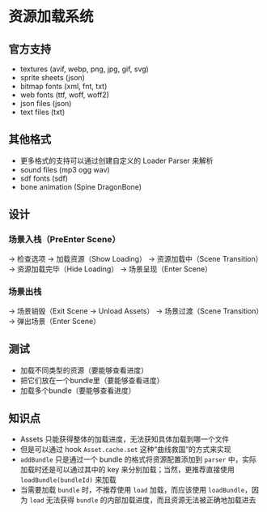 # 资源加载系统

## 官方支持

- textures (avif, webp, png, jpg, gif, svg)
- sprite sheets (json)
- bitmap fonts (xml, fnt, txt)
- web fonts (ttf, woff, woff2)
- json files (json)
- text files (txt)

## 其他格式

- 更多格式的支持可以通过创建自定义的 Loader Parser 来解析
- sound files (mp3 ogg wav)
- sdf fonts (sdf)
- bone animation (Spine DragonBone)

## 设计

### 场景入栈（PreEnter Scene）

-> 检查选项
-> 加载资源（Show Loading）
-> 资源加载中（Scene Transition）
-> 资源加载完毕（Hide Loading）
-> 场景呈现（Enter Scene）

### 场景出栈

-> 场景销毁（Exit Scene -> Unload Assets）
-> 场景过渡（Scene Transition）
-> 弹出场景（Enter Scene）

## 测试

- 加载不同类型的资源（要能够查看进度）
- 把它们放在一个bundle里（要能够查看进度）
- 加载多个bundle（要能够查看进度）

## 知识点

- Assets 只能获得整体的加载进度，无法获知具体加载到哪一个文件
- 但是可以通过 hook `Asset.cache.set` 这种“曲线救国”的方式来实现
- `addBundle` 只是通过一个 bundle 的格式将资源配置添加到 `parser` 中，实际加载时还是可以通过其中的 key 来分别加载；当然，更推荐直接使用
  `loadBundle(bundleId)` 来加载
- 当需要加载 `bundle` 时，不推荐使用 `load` 加载，而应该使用 `loadBundle`，因为 `load` 无法获得 `bundle` 的内部加载进度，而且资源无法被正确地加载进去